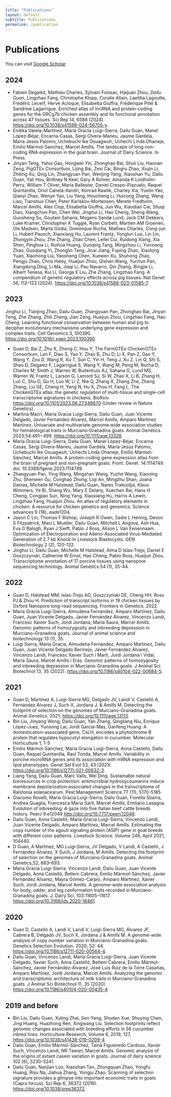 ```yaml
---
title: "Publications"
layout: default
subtitle: Publications
permalink: /publication
---
```


# Publications

You can visit [Google Scholar]([https://scholar.google.com/citations?user=8XNfVucAAAAJ](https://scholar.google.com/citations?hl=en&user=wXpkjxMAAAAJ&view_op=list_works&sortby=pubdate)) 

## 2024
- Fabien Degalez, Mathieu Charles, Sylvain Foissac, Haijuan Zhou, *Dailu Guan*, Lingzhao Fang, Christophe Klopp, Coralie Allain, Laetitia Lagoutte, Frédéric Lecerf, Hervé Acloque, Elisabetta Giuffra, Frédérique Pitel & Sandrine Lagarrigue. Enriched atlas of lncRNA and protein-coding genes for the GRCg7b chicken assembly and its functional annotation across 47 tissues. Sci Rep 14, 6588 (2024). https://doi.org/10.1038/s41598-024-56705-y. <br>
- Endika Varela-Martínez, María Gracia Luigi-Sierra, Dailu Guan, Manel López-Béjar, Encarna Casas, Sergi Olvera-Maneu, Jaume Gardela, Maria Jesús Palomo, Uchebuchi Ike Osuagwuh, Uchechi Linda Ohaneje, Emilio Mármol-Sanchez, Marcel Amills. The landscape of long non-coding RNA expression in the goat brain. Journal of Dairy Science. In Press.
- Jinyan Teng, Yahui Gao, Hongwei Yin, Zhonghao Bai, Shuli Liu, Haonan Zeng, PigGTEx Consortium, Lijing Bai, Zexi Cai, Bingru Zhao, Xiujin Li, Zhiting Xu, Qing Lin, Zhangyuan Pan, Wenjing Yang, Xiaoshan Yu, Dailu Guan, Yali Hou, Brittney N Keel, Gary A Rohrer, Amanda K Lindholm-Perry, William T Oliver, Maria Ballester, Daniel Crespo-Piazuelo, Raquel Quintanilla, Oriol Canela-Xandri, Konrad Rawlik, Charley Xia, Yuelin Yao, Qianyi Zhao, Wenye Yao, Liu Yang, Houcheng Li, Huicong Zhang, Wang Liao, Tianshuo Chen, Peter Karlskov-Mortensen, Merete Fredholm, Marcel Amills, Alex Clop, Elisabetta Giuffra, Jun Wu, Xiaodian Cai, Shuqi Diao, Xiangchun Pan, Chen Wei, Jinghui Li, Hao Cheng, Sheng Wang, Guosheng Su, Goutam Sahana, Mogens Sandø Lund, Jack CM Dekkers, Luke Kramer, Christopher K Tuggle, Ryan Corbett, Martien AM Groenen, Ole Madsen, Marta Gòdia, Dominique Rocha, Mathieu Charles, Cong-jun Li, Hubert Pausch, Xiaoxiang Hu, Laurent Frantz, Yonglun Luo, Lin Lin, Zhongyin Zhou, Zhe Zhang, Zitao Chen, Leilei Cui, Ruidong Xiang, Xia Shen, Pinghua Li, Ruihua Huang, Guoqing Tang, Mingzhou Li, Yunxiang Zhao, Guoqiang Yi, Zhonglin Tang, Jicai Jiang, Fuping Zhao, Xiaolong Yuan, Xiaohong Liu, Yaosheng Chen, Xuewen Xu, Shuhong Zhao, Pengju Zhao, Chris Haley, Huaijun Zhou, Qishan Wang, Yuchun Pan, Xiangdong Ding, Li Ma, Jiaqi Li, Pau Navarro, Qin Zhang, Bingjie Li, Albert Tenesa, Kui Li, George E Liu, Zhe Zhang, Lingzhao Fang. A compendium of genetic regulatory effects across pig tissues. Nat Genet 56, 112–123 (2024). https://doi.org/10.1038/s41588-023-01585-7. <br>

## 2023
Jinghui Li, Tianjing Zhao, Dailu Guan, Zhangyuan Pan, Zhonghao Bai, Jinyan Teng, Zhe Zhang, Zhili Zheng, Jian Zeng, Huaijun Zhou, Lingzhao Fang, Hao Cheng. Learning functional conservation between human and pig to decipher evolutionary mechanisms underlying gene expression and complex traits. Cell Genomics 3, 100390. https://doi.org/10.1016/j.xgen.2023.100390. <br>
- Guan D, Bai Z, Zhu X, Zhong C, Hou Y, The FarmGTEx-ChickenGTEx Consortium, Lan F, Diao S, Yao Y, Zhao B, Zhu D, Li X, Pan Z, Gao Y, Wang Y, Zou D, Wang R, Xu T, Sun C, Yin H, Teng J, Xu Z, Lin Q, Shi S, Shao D, Degalez F, Lagarrigue S, Wang Y, Wang M, Peng M, Rocha D, Charles M, Smith J, Warren W, Buitenhuis AJ, Sahana G, Lund MS, Warren W, Frantz L, Larson G, Lamont SJ, Si W, Zhao X, Li B, Zhang H, Luo C, Shu D, Qu H, Luo W, Li Z, Nie Q, Zhang X, Zhang Zhe, Zhang Zhang, Liu GE, Cheng H, Yang N, Hu X, Zhou H, Fang L. The ChickenGTEx atlas: the genetic regulation of multi-tissue and single-cell transcriptome signatures in chickens. BioRxiv. https://doi.org/10.1101/2023.06.27.546670 (Under review in Nature Genetics). <br>
- Martina Macri, Maria Gracia Luigi‐Sierra, Dailu Guan, Juan Vicente Delgado, Javier Fernández Alvarez, Marcel Amills, Amparo Martínez Martínez. Univariate and multivariate genome‐wide association studies for hematological traits in Murciano‐Granadina goats. Animal Genetics. 2023;54:491– 499. https://doi.org/10.1111/age.13328. <br>
- María Gracia Luigi-Sierra, Dailu Guan, Manel López-Béjar, Encarna Casas, Sergi Olvera-Maneu, Jaume Gardela, María Jesús Palomo, Uchebuchi Ike Osuagwuh, Uchechi Linda Ohaneje, Emilio Mármol-Sánchez, Marcel Amills. A protein-coding gene expression atlas from the brain of pregnant and non-pregnant goats. Front. Genet. 14:1114749. doi: 10.3389/fgene.2023.1114749. <br>
- Zhangyuan Pan, Ying Wang, Mingshan Wang, Yuzhe Wang, Xiaoning Zhu, Shenwen Gu, Conghao Zhong, Liqi An, Mingzhu Shan, Joana Damas, Michelle M Halstead, Dailu Guan, Nares Trakooljul, Klaus Wimmers, Ye Bi, Shang Wu, Mary E Delany, Xuechen Bai, Hans H Cheng, Congjiao Sun, Ning Yang, Xiaoxiang Hu, Harris A Lewin, Lingzhao Fang, Huaijun Zhou. An atlas of regulatory elements in chicken: A resource for chicken genetics and genomics. Science advances 9 (18), eade1204.
- Jason C Lin, Thomas F Bishop, Joseph R Owen, Sadie L Hennig, Devon S Fitzpatrick, Maci L Mueller, Dailu Guan, Mitchell L Angove, Ash Hua, Eva G Balogh, Ryan J Swift, Pablo J Ross, Alison L Van Eenennaam. Optimization of Electroporation and Adeno-Associated Virus-Mediated Generation of 2.7 kb Knock-In Livestock Blastocysts. GEN Biotechnology 2 (2), 120-132.
- Jinghui Li, Dailu Guan, Michelle M Halstead, Alma D Islas‐Trejo, Daniel E Goszczynski, Catherine W Ernst, Hao Cheng, Pablo Ross, Huaijun Zhou. Transcriptome annotation of 17 porcine tissues using nanopore sequencing technology. Animal Genetics 54 (1), 35-44. 

## 2022
- Guan D, Halstead MM, Islas-Trejo AD, Goszczynski DE, Cheng HH, Ross PJ & Zhou H. Prediction of transcript isoforms in 19 chicken tissues by Oxford Nanopore long-read sequencing. Frontiers in Genetics. 2022.
- María Gracia Luigi-Sierra, Almudena Fernández, Amparo Martínez, Dailu Guan, Juan Vicente Delgado, Javier Fernández Álvarez, Vincenzo Landi, Francesc Xavier Such, Jordi Jordana, María Saura, Marcel Amills. Genomic patterns of homozygosity and inbreeding depression in Murciano-Granadina goats. Journal of animal science and biotechnology 13 (1), 35.
- Luigi Sierra, Maria Gracia, Almudena Fernández, Amparo Martinez, Dailu Guan, Juan Vicente Delgado Bermejo, Javier Fernández Álvarez, Vincenzo Landi, Francesc Xavier Such i Martí, Jordi Jordana i Vidal, María Saura, Marcel Amills i Eras. Genomic patterns of homozygosity and inbreeding depression in Murciano-Granadina goats. J Animal Sci Biotechnol 13, 35 (2022). https://doi.org/10.1186/s40104-022-00684-5.

## 2021
- Guan D, Martínez A, Luigi-Sierra MG, Delgado JV, Landi V, Castelló A, Fernández Álvarez J, Such X, Jordana J. & Amills M. Detecting the footprint of selection on the genomes of Murciano-Granadina goats. Animal Genetics. 2021; https://doi.org/10.1111/age.13113. <br>
- Bin Liu, Jinyang Weng, Dailu Guan, Yan Zhang, Qingliang Niu, Enrique López-Juez, Yunsong Lai, Jordi Garcia-Mas, Danfeng Huang. A domestication-associated gene, CsLH, encodes a phytochrome B protein that regulates hypocotyl elongation in cucumber. Molecular Horticulture 1, 1-5	
- Emilio Mármol-Sánchez, María Gracia Luigi-Sierra, Anna Castelló, Dailu Guan, Raquel Quintanilla, Raul Tonda, Marcel Amills. Variability in porcine microRNA genes and its association with mRNA expression and lipid phenotypes. Genet Sel Evol 53, 43 (2021). https://doi.org/10.1186/s12711-021-00632-3.
- Liang Yang, Dailu Guan, Marc Valls, Wei Ding. Sustainable natural bioresources in crop protection: antimicrobial hydroxycoumarins induce membrane depolarization‐associated changes in the transcriptome of Ralstonia solanacearum. Pest Management Science 77 (11), 5170-5185	
- Giacomo Rovelli, Maria Gracia Luigi-Sierra, Dailu Guan, Fiorella Sbarra, Andrea Quaglia, Francesca Maria Sarti, Marcel Amills, Emiliano Lasagna. Evolution of inbreeding: A gaze into five Italian beef cattle breeds history. PeerJ 9:e12049 http://doi.org/10.7717/peerj.12049.
- Dailu Guan, Anna Castelló, María Gracia Luigi-Sierra, Vincenzo Landi, Juan Vicente Delgado, Amparo Martínez, Marcel Amills. Estimating the copy number of the agouti signaling protein (ASIP) gene in goat breeds with different color patterns. Livestock Science. Volume 246, April 2021, 104440.
- D Guan, A Martínez, MG Luigi‐Sierra, JV Delgado, V Landi, A Castelló, J Fernández Álvarez, X Such, J Jordana, M Amills. Detecting the footprint of selection on the genomes of Murciano‐Granadina goats. Animal Genetics,52, 683–693.
- Maria Gracia Luigi-Sierra, Vincenzo Landi, Dailu Guan, Juan Vicente Delgado, Anna Castelló, Betlem Cabrera, Emilio Mármol-Sánchez, Javier Fernández Alvarez, Mayra Gómez-Carpio, Amparo Martínez, Xavier Such, Jordi Jordana, Marcel Amills. A genome-wide association analysis for body, udder, and leg conformation traits recorded in Murciano-Granadina goats. J. Dairy Sci. 103:11605–11617. https://doi.org/10.3168/jds.2020-18461.
  
## 2020
- Guan D, Castelló A, Landi V, Landi V, Luigi-Sierra MG, Álvarez JF, Cabrera B, Delgado JV, Such X, Jordana J & Amills M. A genome-wide analysis of copy number variation in Murciano-Granadina goats. Genetics Selection Evolution. 2020; 52: 44. https://doi.org/10.1186/s12711-020-00564-4.
- Dailu Guan, Vincenzo Landi, María Gracia Luigi-Sierra, Juan Vicente Delgado, Xavier Such, Anna Castelló, Betlem Cabrera, Emilio Mármol-Sánchez, Javier Fernández-Alvarez, José Luis Ruiz de la Torre Casañas, Amparo Martínez, Jordi Jordana, Marcel Amills. Analyzing the genomic and transcriptomic architecture of milk traits in Murciano-Granadina goats. J Animal Sci Biotechnol 11, 35 (2020). https://doi.org/10.1186/s40104-020-00435-4

## 2019 and before
- Bin Liu, Dailu Guan, Xuling Zhai, Sen Yang, Shudan Xue, Shuying Chen, Jing Huang, Huazhong Ren, Xingwang Liu. Selection footprints reflect genomic changes associated with breeding efforts in 56 cucumber inbred lines. Horticulture Research, Volume 6, 2019, 127, https://doi.org/10.1038/s41438-019-0209-4
- Dailu Guan, Emilio Mármol-Sánchez, Tainã Figueiredo Cardoso, Xavier Such, Vincenzo Landi, NR Tawari, Marcel Amills. Genomic analysis of the origins of extant casein variation in goats. Journal of dairy science 102 (6), 5230-5241.
- Dailu Guan, Nanjian Luo, Xiaoshan Tan, Zhongquan Zhao, Yongfu Huang, Risu Na, Jiahua Zhang, Yongju Zhao. Scanning of selection signature provides a glimpse into important economic traits in goats (Capra hircus). Sci Rep 6, 36372 (2016). https://doi.org/10.1038/srep36372.



